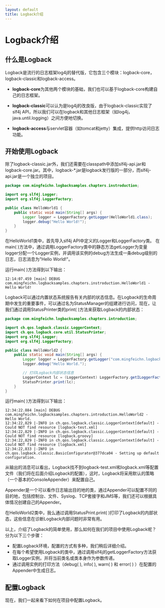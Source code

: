 ```yaml
---
layout: default
title: Logback介绍
---
```




# Logback介绍



## 什么是Logback

Logback是流行的日志框架log4j的替代版，它包含三个模块：logback-core，logback-classic和logback-access。

- **logback-core**为其他两个模块的基础，我们也可以基于logback-core构建自己的日志框架。

- **logback-classic**可以认为是log4j的改良版，由于logback-classic实现了slf4j API，所以我们可以在logback和其他日志框架（如log4j，java.until.logging）之间方便地切换。

- **logback-access**与servlet容器（如tomcat和jetty）集成，提供http访问日志功能。  

## 开始使用Logback

除了logback-classic.jar外，我们还需要在classpath中添加slf4j-api.jar和logback-core.jar。其中，logback-*.jar是logback发行版的一部分，而slf4j-api.jar是一个独立的项目。

```java
package com.mingfeichn.logbacksamples.chapters.instroduction;

import org.slf4j.Logger;
import org.slf4j.LoggerFactory;

public class HelloWorld1 {
    public static void main(String[] args) {
        Logger logger = LoggerFactory.getLogger(HelloWorld1.class);
        logger.debug("Hello World!");
    }
}
```

在HelloWorld1类中，首先导入slf4j API中定义的Logger和LoggerFactory类。  在main( )方法中，通过调用LoggerFactory类中的静态方法getLogger为变量logger分配一个Logger实例，并调用该实例的debug方法生成一条debug级别的日志，日志消息为"Hello World!"。

运行main( )方法得到以下输出：

```shell
12:14:07.459 [main] DEBUG com.mingfeichn.logbacksamples.chapters.instroduction.HelloWorld1 - Hello World!
```

Logback可以通过内置状态系统报告有关内部的状态信息。在Logback的生命周期中发生的重要事件，可以通过名为StatusManager的组建进行访问，现在，让我们通过调用StatusPrinter类的print( )方法来获取Logback的内部状态：

```java
package com.mingfeichn.logbacksamples.chapters.introduction;

import ch.qos.logback.classic.LoggerContext;
import ch.qos.logback.core.util.StatusPrinter;
import org.slf4j.Logger;
import org.slf4j.LoggerFactory;

public class HelloWorld2 {
    public static void main(String[] args) {
        Logger logger = LoggerFactory.getLogger("com.mingfeichn.logbacksamples.chapters.introduction.HelloWorld2");
        logger.debug("Hello World.");

        // 打印Logback内部状态信息
        LoggerContext lc = (LoggerContext) LoggerFactory.getILoggerFactory();
        StatusPrinter.print(lc);
    }
}
```

运行main( )方法得到以下输出：

```shell
12:34:22.884 [main] DEBUG com.mingfeichn.logbacksamples.chapters.introduction.HelloWorld2 - Hello World.
12:34:22,829 |-INFO in ch.qos.logback.classic.LoggerContext[default] - Could NOT find resource [logback-test.xml]
12:34:22,829 |-INFO in ch.qos.logback.classic.LoggerContext[default] - Could NOT find resource [logback.groovy]
12:34:22,829 |-INFO in ch.qos.logback.classic.LoggerContext[default] - Could NOT find resource [logback.xml]
12:34:22,833 |-INFO in ch.qos.logback.classic.BasicConfigurator@377dca04 - Setting up default configuration.
```

从输出的消息可以看出，Logback找不到logback-test.xml和logback.xml等配置文件（我们将在后面介绍Logback的配置），这时，Logback将采用默认的策略（一个基本的ConsoleAppender）来配置自己。

Appender是一个可以看作日志输出目的地的类，通过Appender可以配置不同的目的地，包括控制台、文件、Syslog、TCP套接字和JMS等，我们还可以根据具体情况创建自己的Appender。

在HelloWorld2类中，我么通过调用StatusPrint.print( )打印了Logback的内部状态，这些信息在诊断Logback内部问题时非常有用。

以上，介绍了Logback的简单使用，那么如何在我们的项目中使用Logback呢？分为以下三个步骤：

- 配置Logback环境，配置的方式有多种，我们稍后详细介绍。
- 在每个希望使用Logback的类中，通过调用slf4j的getLoggerFactory方法获取Logger实例，并将当前类名或类本身作为参数传递。
- 通过调用实例的打印方法（debug( ), info( ), warn( ) 和 error( ) ）在配置的Appender中生成日志。

## 配置Logback

现在，我们一起来看下如何在项目中配置Logback。











